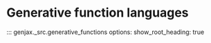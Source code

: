 # Generative function languages

::: genjax._src.generative_functions
    options:
      show_root_heading: true
